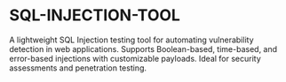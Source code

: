 # SQL-INJECTION-TOOL
A lightweight SQL Injection testing tool for automating vulnerability detection in web applications. Supports Boolean-based, time-based, and error-based injections with customizable payloads. Ideal for security assessments and penetration testing.
